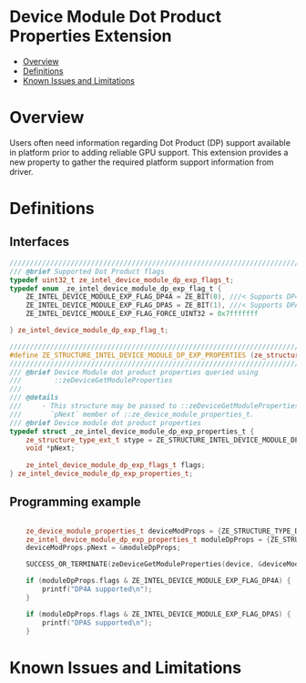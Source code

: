 <!---

Copyright (C) 2023 Intel Corporation

SPDX-License-Identifier: MIT

-->

# Device Module Dot Product Properties Extension

* [Overview](#Overview)
* [Definitions](#Definitions)
* [Known Issues and Limitations](#Known-Issues-and-Limitations)

# Overview

Users often need information regarding Dot Product (DP) support available in platform prior to adding reliable GPU support. This extension provides a new property to gather the required platform support information from driver.

# Definitions

## Interfaces

```cpp
///////////////////////////////////////////////////////////////////////////////
/// @brief Supported Dot Product flags
typedef uint32_t ze_intel_device_module_dp_exp_flags_t;
typedef enum _ze_intel_device_module_dp_exp_flag_t {
    ZE_INTEL_DEVICE_MODULE_EXP_FLAG_DP4A = ZE_BIT(0), ///< Supports DP4A operation
    ZE_INTEL_DEVICE_MODULE_EXP_FLAG_DPAS = ZE_BIT(1), ///< Supports DPAS operation
    ZE_INTEL_DEVICE_MODULE_EXP_FLAG_FORCE_UINT32 = 0x7fffffff

} ze_intel_device_module_dp_exp_flag_t;

///////////////////////////////////////////////////////////////////////////////
#define ZE_STRUCTURE_INTEL_DEVICE_MODULE_DP_EXP_PROPERTIES (ze_structure_type_ext_t)0x00030013
///////////////////////////////////////////////////////////////////////////////
/// @brief Device Module dot product properties queried using
///        ::zeDeviceGetModuleProperties
///
/// @details
///     - This structure may be passed to ::zeDeviceGetModuleProperties, via
///       `pNext` member of ::ze_device_module_properties_t.
/// @brief Device module dot product properties
typedef struct _ze_intel_device_module_dp_exp_properties_t {
    ze_structure_type_ext_t stype = ZE_STRUCTURE_INTEL_DEVICE_MODULE_DP_EXP_PROPERTIES; ///< [in] type of this structure
    void *pNext;                                                                        ///< [in,out][optional] must be null or a pointer to an extension-specific
                                                                                        ///< structure (i.e. contains sType and pNext).
    ze_intel_device_module_dp_exp_flags_t flags;                                        ///< [out] 0 (none) or a valid combination of ::ze_intel_device_module_dp_flag_t
} ze_intel_device_module_dp_exp_properties_t;
```

## Programming example

```cpp

    ze_device_module_properties_t deviceModProps = {ZE_STRUCTURE_TYPE_DEVICE_MODULE_PROPERTIES};
    ze_intel_device_module_dp_exp_properties_t moduleDpProps = {ZE_STRUCTURE_INTEL_DEVICE_MODULE_DP_EXP_PROPERTIES};
    deviceModProps.pNext = &moduleDpProps;

    SUCCESS_OR_TERMINATE(zeDeviceGetModuleProperties(device, &deviceModProps));

    if (moduleDpProps.flags & ZE_INTEL_DEVICE_MODULE_EXP_FLAG_DP4A) {
        printf("DP4A supported\n");
    }

    if (moduleDpProps.flags & ZE_INTEL_DEVICE_MODULE_EXP_FLAG_DPAS) {
        printf("DPAS supported\n");
    }

```

# Known Issues and Limitations

